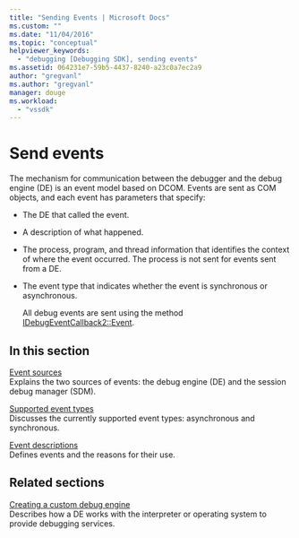 ```yaml
---
title: "Sending Events | Microsoft Docs"
ms.custom: ""
ms.date: "11/04/2016"
ms.topic: "conceptual"
helpviewer_keywords: 
  - "debugging [Debugging SDK], sending events"
ms.assetid: 064231e7-59b5-4437-8240-a23c0a7ec2a9
author: "gregvanl"
ms.author: "gregvanl"
manager: douge
ms.workload: 
  - "vssdk"
---
```

# Send events
The mechanism for communication between the debugger and the debug engine (DE) is an event model based on DCOM. Events are sent as COM objects, and each event has parameters that specify:  
  
- The DE that called the event.  
  
- A description of what happened.  
  
- The process, program, and thread information that identifies the context of where the event occurred. The process is not sent for events sent from a DE.  
  
- The event type that indicates whether the event is synchronous or asynchronous.  
  
  All debug events are sent using the method [IDebugEventCallback2::Event](../../extensibility/debugger/reference/idebugeventcallback2-event.md).  
  
## In this section  
 [Event sources](../../extensibility/debugger/event-sources-visual-studio-sdk.md)  
 Explains the two sources of events: the debug engine (DE) and the session debug manager (SDM).  
  
 [Supported event types](../../extensibility/debugger/supported-event-types.md)  
 Discusses the currently supported event types: asynchronous and synchronous.  
  
 [Event descriptions](../../extensibility/debugger/event-descriptions.md)  
 Defines events and the reasons for their use.  
  
## Related sections  
 [Creating a custom debug engine](../../extensibility/debugger/creating-a-custom-debug-engine.md)  
 Describes how a DE works with the interpreter or operating system to provide debugging services.